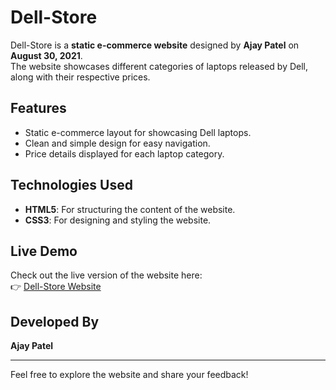 # Dell-Store

Dell-Store is a **static e-commerce website** designed by **Ajay Patel** on **August 30, 2021**.  
The website showcases different categories of laptops released by Dell, along with their respective prices.

## Features
- Static e-commerce layout for showcasing Dell laptops.
- Clean and simple design for easy navigation.
- Price details displayed for each laptop category.

## Technologies Used
- **HTML5**: For structuring the content of the website.
- **CSS3**: For designing and styling the website.

## Live Demo
Check out the live version of the website here:  
👉 [Dell-Store Website](https://ajaypatel-512.github.io/Dell-Store/)

## Developed By
**Ajay Patel**

---

Feel free to explore the website and share your feedback!
